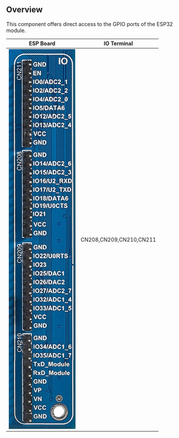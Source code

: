 ## Overview

This component offers direct access to the GPIO ports of the ESP32 module.


| ESP Board | IO Terminal |
| --- | --- | 
| <img src="/images/esp32/block_io.jpg"> |  CN208,CN209,CN210,CN211 |

